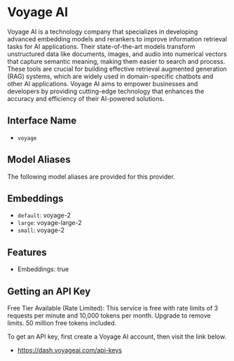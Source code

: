 # Voyage AI

Voyage AI is a technology company that specializes in developing advanced embedding models and rerankers to improve information retrieval tasks for AI applications. Their state-of-the-art models transform unstructured data like documents, images, and audio into numerical vectors that capture semantic meaning, making them easier to search and process. These tools are crucial for building effective retrieval augmented generation (RAG) systems, which are widely used in domain-specific chatbots and other AI applications. Voyage AI aims to empower businesses and developers by providing cutting-edge technology that enhances the accuracy and efficiency of their AI-powered solutions.

## Interface Name

- `voyage`


## Model Aliases

The following model aliases are provided for this provider.


## Embeddings

- `default`: voyage-2
- `large`: voyage-large-2
- `small`: voyage-2


## Features

- Embeddings: true


## Getting an API Key

Free Tier Available (Rate Limited): This service is free with rate limits of 3 requests per minute and 10,000 tokens per month. Upgrade to remove limits. 50 million free tokens included.

To get an API key, first create a Voyage AI account, then visit the link below.

- https://dash.voyageai.com/api-keys
